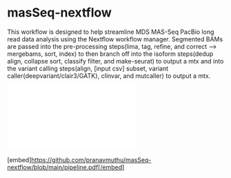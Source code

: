 # masSeq-nextflow
This workflow is designed to help streamline MDS MAS-Seq PacBio long read data analysis using the Nextflow workflow manager. Segmented BAMs are passed into the pre-processing steps(lima, tag, refine, and correct --> mergebams, sort, index) to then branch off into the isoform steps(dedup align, collapse sort, classify filter, and make-seurat) to output a mtx and into the variant calling steps(align, [input csv] subset, variant caller{deepvariant/clair3/GATK}, clinvar, and mutcaller) to output a mtx. 

![Workflow](masSEQ-nextflow/pipeline.pdf)

[embed]https://github.com/pranavmuthu/masSeq-nextflow/blob/main/pipeline.pdf[/embed]
